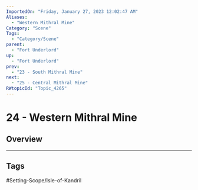 ```yaml
---
ImportedOn: "Friday, January 27, 2023 12:02:47 AM"
Aliases:
  - "Western Mithral Mine"
Category: "Scene"
Tags:
  - "Category/Scene"
parent:
  - "Fort Underlord"
up:
  - "Fort Underlord"
prev:
  - "23 - South Mithral Mine"
next:
  - "25 - Central Mithral Mine"
RWtopicId: "Topic_4265"
---
```

# 24 - Western Mithral Mine
## Overview

---
## Tags
#Setting-Scope/Isle-of-Kandril

